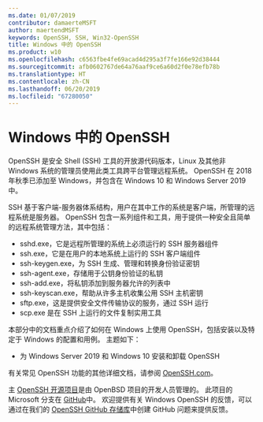 ```yaml
---
ms.date: 01/07/2019
contributor: damaerteMSFT
author: maertendMSFT
keywords: OpenSSH, SSH, Win32-OpenSSH
title: Windows 中的 OpenSSH
ms.product: w10
ms.openlocfilehash: c6563fbe4fe69acad4d295a3f7fe166e92d38444
ms.sourcegitcommit: afb0602767de64a76aaf9ce6a60d2f0e78efb78b
ms.translationtype: HT
ms.contentlocale: zh-CN
ms.lasthandoff: 06/20/2019
ms.locfileid: "67280050"
---
```

# <a name="openssh-in-windows"></a>Windows 中的 OpenSSH

OpenSSH 是安全 Shell (SSH) 工具的开放源代码版本，Linux 及其他非 Windows 系统的管理员使用此类工具跨平台管理远程系统。 OpenSSH 在 2018 年秋季已添加至 Windows，并包含在 Windows 10 和 Windows Server 2019 中。 

SSH 基于客户端-服务器体系结构，用户在其中工作的系统是客户端，所管理的远程系统是服务器。 OpenSSH 包含一系列组件和工具，用于提供一种安全且简单的远程系统管理方法，其中包括：

* sshd.exe，它是远程所管理的系统上必须运行的 SSH 服务器组件 
* ssh.exe，它是在用户的本地系统上运行的 SSH 客户端组件
* ssh-keygen.exe，为 SSH 生成、管理和转换身份验证密钥 
* ssh-agent.exe，存储用于公钥身份验证的私钥
* ssh-add.exe，将私钥添加到服务器允许的列表中
* ssh-keyscan.exe，帮助从许多主机收集公用 SSH 主机密钥
* sftp.exe，这是提供安全文件传输协议的服务，通过 SSH 运行
* scp.exe 是在 SSH 上运行的文件复制实用工具

本部分中的文档重点介绍了如何在 Windows 上使用 OpenSSH，包括安装以及特定于 Windows 的配置和用例。 主题如下：
* 为 Windows Server 2019 和 Windows 10 安装和卸载 OpenSSH

有关常见 OpenSSH 功能的其他详细文档，请参阅 [OpenSSH.com](https://www.openssh.com/manual.html)。 

主 [OpenSSH 开源项目](https://www.openssh.com)是由 OpenBSD 项目的开发人员管理的。 此项目的 Microsoft 分支在 [GitHub](https://github.com/PowerShell/openssh-portable)中。
欢迎提供有关 Windows OpenSSH 的反馈，可以通过在我们的 [OpenSSH GitHub 存储库](https://github.com/PowerShell/openssh-portable)中创建 GitHub 问题来提供反馈。 
